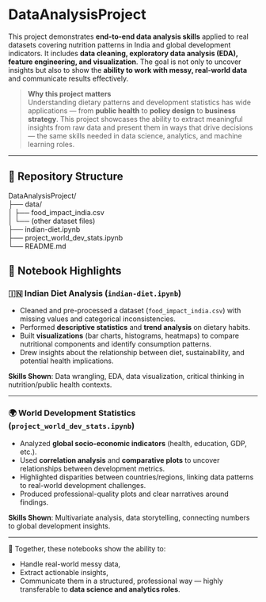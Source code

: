 # DataAnalysisProject

This project demonstrates **end-to-end data analysis skills** applied to real datasets covering nutrition patterns in India and global development indicators. It includes **data cleaning, exploratory data analysis (EDA), feature engineering, and visualization**. The goal is not only to uncover insights but also to show the **ability to work with messy, real-world data** and communicate results effectively.

> **Why this project matters**  
> Understanding dietary patterns and development statistics has wide applications — from **public health** to **policy design** to **business strategy**. This project showcases the ability to extract meaningful insights from raw data and present them in ways that drive decisions — the same skills needed in data science, analytics, and machine learning roles.

---

## 📁 Repository Structure

DataAnalysisProject/<br>
├── data/<br>
│ ├── food_impact_india.csv<br>
│ └── (other dataset files)<br>
├── indian-diet.ipynb <br>
├── project_world_dev_stats.ipynb<br>
└── README.md<br>

## 📒 Notebook Highlights

### 🇮🇳 Indian Diet Analysis (`indian-diet.ipynb`)
- Cleaned and pre-processed a dataset (`food_impact_india.csv`) with missing values and categorical inconsistencies.  
- Performed **descriptive statistics** and **trend analysis** on dietary habits.  
- Built **visualizations** (bar charts, histograms, heatmaps) to compare nutritional components and identify consumption patterns.  
- Drew insights about the relationship between diet, sustainability, and potential health implications.  

**Skills Shown**: Data wrangling, EDA, data visualization, critical thinking in nutrition/public health contexts.

---

### 🌍 World Development Statistics (`project_world_dev_stats.ipynb`)
- Analyzed **global socio-economic indicators** (health, education, GDP, etc.).  
- Used **correlation analysis** and **comparative plots** to uncover relationships between development metrics.  
- Highlighted disparities between countries/regions, linking data patterns to real-world development challenges.  
- Produced professional-quality plots and clear narratives around findings.  

**Skills Shown**: Multivariate analysis, data storytelling, connecting numbers to global development insights.

---

💼 Together, these notebooks show the ability to:
- Handle real-world messy data,
- Extract actionable insights,
- Communicate them in a structured, professional way — highly transferable to **data science and analytics roles**.
